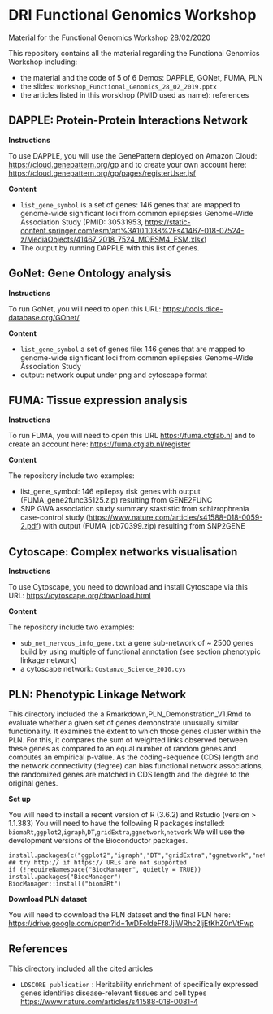 # DRI Functional Genomics Workshop

Material for the Functional Genomics Workshop 28/02/2020

This repository contains all the material regarding the Functional Genomics Workshop including:

* the material and the code of 5 of 6 Demos: DAPPLE, GONet, FUMA, PLN
* the slides:  `Workshop_Functional_Genomics_28_02_2019.pptx`
* the articles listed in this worskhop (PMID used as name): references 

## DAPPLE: Protein-Protein Interactions Network

**Instructions** 

To use DAPPLE, you will use the GenePattern deployed on Amazon Cloud: https://cloud.genepattern.org/gp and to create your own account here: https://cloud.genepattern.org/gp/pages/registerUser.jsf

**Content** 

* `list_gene_symbol` is a set of genes: 146 genes that are mapped to genome-wide significant loci from common epilepsies Genome-Wide Association Study (PMID: 30531953, https://static-content.springer.com/esm/art%3A10.1038%2Fs41467-018-07524-z/MediaObjects/41467_2018_7524_MOESM4_ESM.xlsx)
* The output by running DAPPLE with this list of genes.

## GoNet: Gene Ontology analysis

**Instructions**

To run GoNet, you will need to open this URL: https://tools.dice-database.org/GOnet/

**Content**

* `list_gene_symbol` a set of genes file: 146 genes that are mapped to genome-wide significant loci from common epilepsies Genome-Wide Association Study 
* output: network ouput under png and cytoscape format

## FUMA: Tissue expression analysis

**Instructions**

To run FUMA, you will need to open this URL https://fuma.ctglab.nl and to create an account here: https://fuma.ctglab.nl/register

**Content**

The repository include two examples:
* list_gene_symbol: 146 epilepsy risk genes with output (FUMA_gene2func35125.zip) resulting from GENE2FUNC 
* SNP GWA association study summary stastistic  from schizrophrenia case-control study (https://www.nature.com/articles/s41588-018-0059-2.pdf) with output (FUMA_job70399.zip) resulting from SNP2GENE

## Cytoscape: Complex networks visualisation

**Instructions**

To use Cytoscape, you need to download and install Cytoscape via this URL: https://cytoscape.org/download.html

**Content**

The repository include two examples:

* `sub_net_nervous_info_gene.txt` a gene sub-network of ~ 2500 genes build by using multiple of functional annotation (see section phenotypic linkage network)
* a cytoscape network:  `Costanzo_Science_2010.cys`


## PLN: Phenotypic Linkage Network

This directory included the a Rmarkdown,PLN_Demonstration_V1.Rmd to evaluate whether a given set of genes demonstrate unusually similar functionality. It examines the extent to which those genes cluster within the PLN. For this, it compares the sum of weighted links observed between these genes as compared to an equal number of random genes and computes an empirical p-value. As the
coding-sequence (CDS) length and the network connectivity (degree) can bias functional network
associations, the randomized genes are matched in CDS length and the degree to the original genes.

**Set up**

You will need to install a recent version of R (3.6.2) and Rstudio (version > 1.1.383)
You will need to have the following R packages installed: `biomaRt`,`ggplot2`,`igraph`,`DT`,`gridExtra`,`ggnetwork`,`network`
We will use the development versions of the Bioconductor packages.

```{r}
install.packages(c("ggplot2","igraph","DT","gridExtra","ggnetwork","network"))
## try http:// if https:// URLs are not supported
if (!requireNamespace("BiocManager", quietly = TRUE))
install.packages("BiocManager")
BiocManager::install("biomaRt")
```

**Download PLN dataset**

You will need to download the PLN dataset and the final PLN here:
https://drive.google.com/open?id=1wDFoldeFf8JjiWRhc2IjEtKhZ0nVtFwp


## References

This directory included all the cited articles

* `LDSCORE publication` : Heritability enrichment of specifically expressed genes identifies disease-relevant tissues and cell types
https://www.nature.com/articles/s41588-018-0081-4


